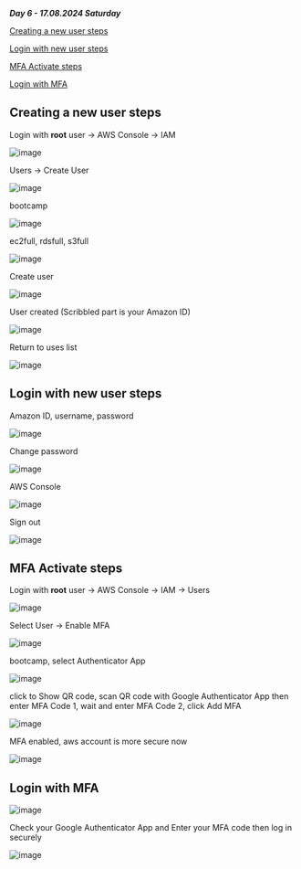 
_**Day 6 - 17.08.2024 Saturday**_


[Creating a new user steps](#Creating-a-new-user-steps)

[Login with new user steps](#Login-with-new-user-steps)

[MFA Activate steps](#MFA-Activate-steps)

[Login with MFA](#Login-with-MFA)



## Creating a new user steps

Login with **root** user -> AWS Console -> IAM

![image](https://github.com/user-attachments/assets/a9832119-ade7-49ae-8612-fc0ae03a6f00)

Users -> Create User

![image](https://github.com/user-attachments/assets/350db5d5-ef95-4b4f-bbab-b8524097d2c4)

bootcamp

![image](https://github.com/user-attachments/assets/bce8154d-de88-4bd1-8302-ed6c7ac6acb7)

ec2full, rdsfull, s3full

![image](https://github.com/user-attachments/assets/4506eee8-e7b3-4656-b604-615031ff7e8b)

Create user

![image](https://github.com/user-attachments/assets/47e34edb-aa31-4b73-b3d8-8484d55234c4)

User created (Scribbled part is your Amazon ID)

![image](https://github.com/user-attachments/assets/80b55efa-30b3-40d9-8856-0e264aee45d2)

Return to uses list

![image](https://github.com/user-attachments/assets/abc1cc25-5ebe-44a3-ac4c-5715e92cd059)


## Login with new user steps

Amazon ID, username, password

![image](https://github.com/user-attachments/assets/0639bb37-024a-46f0-b625-8675182bb188)

Change password

![image](https://github.com/user-attachments/assets/547eff17-6f5c-4a16-bef5-95200cd703ba)

AWS Console

![image](https://github.com/user-attachments/assets/27d24e66-bf85-4dec-b0d3-1696101e2c30)

Sign out

![image](https://github.com/user-attachments/assets/0913eeb8-295a-4237-87a7-cb83c1414f61)


## MFA Activate steps

Login with **root** user -> AWS Console -> IAM -> Users

![image](https://github.com/user-attachments/assets/18057017-f1af-4993-b236-cb8e8d787e12)

Select User -> Enable MFA

![image](https://github.com/user-attachments/assets/9f726928-f120-49c8-9a81-a7729fe52d2a)


bootcamp, select Authenticator App

![image](https://github.com/user-attachments/assets/145b6fe5-34c3-4368-b7a6-07a55c491915)

click to Show QR code, scan QR code with Google Authenticator App then enter MFA Code 1, wait and enter MFA Code 2, click Add MFA

![image](https://github.com/user-attachments/assets/65f53fce-fd32-46f4-a61e-86e2c83284ee)

MFA enabled, aws account is more secure now

![image](https://github.com/user-attachments/assets/afa684ca-2b68-415e-a27a-51f26dbea089)


## Login with MFA

![image](https://github.com/user-attachments/assets/55302bd3-ed66-452a-9894-649efcd5d7cb)

Check your Google Authenticator App and Enter your MFA code then log in securely

![image](https://github.com/user-attachments/assets/a55d22e7-7661-4d71-8b63-b1e3bc53b1d0)
